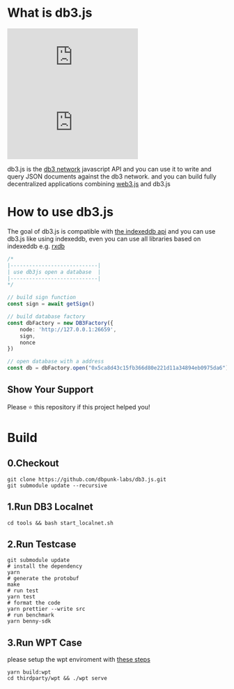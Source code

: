 # What is db3.js

[![npm](https://img.shields.io/npm/v/db3.js?style=flat-square)](https://www.npmjs.com/package/db3.js)
![npm](https://img.shields.io/npm/dw/db3.js?style=flat-square)

db3.js is the [db3 network](https://github.com/dbpunk-labs/db3) javascript API and you can use it to write and query JSON documents against the db3 network.
and you can build fully decentralized applications combining [web3.js](https://github.com/web3/web3.js) and db3.js


# How to use db3.js

The goal of db3.js is compatible with [the indexeddb api](https://www.w3.org/TR/IndexedDB/) and you can use db3.js like using indexeddb, even you can use all libraries based on indexeddb e.g. [rxdb](https://github.com/pubkey/rxdb)

```typescript
/*
|----------------------------|
| use db3js open a database  |
|----------------------------|
*/

// build sign function
const sign = await getSign()

// build database factory
const dbFactory = new DB3Factory({
    node: 'http://127.0.0.1:26659',
    sign,
    nonce
})

// open database with a address
const db = dbFactory.open("0x5ca8d43c15fb366d80e221d11a34894eb0975da6")
```

## Show Your Support
Please ⭐️ this repository if this project helped you!

# Build

## 0.Checkout

```shell
git clone https://github.com/dbpunk-labs/db3.js.git
git submodule update --recursive
```

## 1.Run DB3 Localnet

```shell
cd tools && bash start_localnet.sh
```

## 2.Run Testcase

```shell
git submodule update
# install the dependency
yarn
# generate the protobuf
make
# run test
yarn test
# format the code
yarn prettier --write src
# run benchmark
yarn benny-sdk
```

## 3.Run WPT Case

please setup the wpt enviroment with [these steps](https://web-platform-tests.org/running-tests/from-local-system.html#system-setup)
```shell
yarn build:wpt
cd thirdparty/wpt && ./wpt serve
```
